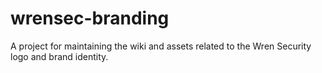 # wrensec-branding
A project for maintaining the wiki and assets related to the Wren Security logo and brand identity.
